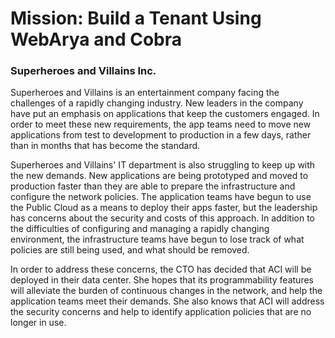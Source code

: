 # Mission: Build a Tenant Using WebArya and Cobra

### Superheroes and Villains Inc.
Superheroes and Villains is an entertainment company facing the challenges of a rapidly changing industry. New leaders in the company have put an emphasis on applications that keep the customers engaged. In order to meet these new requirements, the app teams need to move new applications from test to development to production in a few days, rather than in months that has become the standard.

Superheroes and Villains' IT department is also struggling to keep up with the new demands. New applications are being prototyped and moved to production faster than they are able to prepare the infrastructure and configure the network policies. The application teams have begun to use the Public Cloud as a means to deploy their apps faster, but the leadership has concerns about the security and costs of this approach. In addition to the difficulties of configuring and managing a rapidly changing environment, the infrastructure teams have begun to lose track of what policies are still being used, and what should be removed.

In order to address these concerns, the CTO has decided that ACI will be deployed in their data center. She hopes that its programmability features will alleviate the burden of continuous changes in the network, and help the application teams meet their demands. She also knows that ACI will address the security concerns and help to identify application policies that are no longer in use.